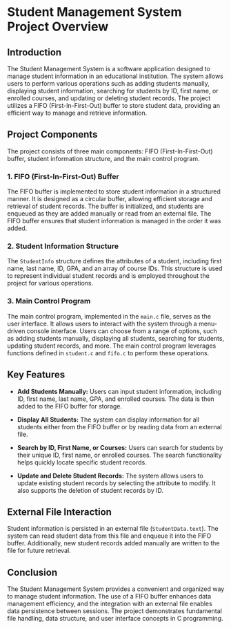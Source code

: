 

# Student Management System Project Overview

## Introduction

The Student Management System is a software application designed to manage student information in an educational institution. The system allows users to perform various operations such as adding students manually, displaying student information, searching for students by ID, first name, or enrolled courses, and updating or deleting student records. The project utilizes a FIFO (First-In-First-Out) buffer to store student data, providing an efficient way to manage and retrieve information.

## Project Components

The project consists of three main components: FIFO (First-In-First-Out) buffer, student information structure, and the main control program.

### 1. FIFO (First-In-First-Out) Buffer

The FIFO buffer is implemented to store student information in a structured manner. It is designed as a circular buffer, allowing efficient storage and retrieval of student records. The buffer is initialized, and students are enqueued as they are added manually or read from an external file. The FIFO buffer ensures that student information is managed in the order it was added.

### 2. Student Information Structure

The `StudentInfo` structure defines the attributes of a student, including first name, last name, ID, GPA, and an array of course IDs. This structure is used to represent individual student records and is employed throughout the project for various operations.

### 3. Main Control Program

The main control program, implemented in the `main.c` file, serves as the user interface. It allows users to interact with the system through a menu-driven console interface. Users can choose from a range of options, such as adding students manually, displaying all students, searching for students, updating student records, and more. The main control program leverages functions defined in `student.c` and `fifo.c` to perform these operations.

## Key Features

- **Add Students Manually:** Users can input student information, including ID, first name, last name, GPA, and enrolled courses. The data is then added to the FIFO buffer for storage.

- **Display All Students:** The system can display information for all students either from the FIFO buffer or by reading data from an external file.

- **Search by ID, First Name, or Courses:** Users can search for students by their unique ID, first name, or enrolled courses. The search functionality helps quickly locate specific student records.

- **Update and Delete Student Records:** The system allows users to update existing student records by selecting the attribute to modify. It also supports the deletion of student records by ID.

## External File Interaction

Student information is persisted in an external file (`StudentData.text`). The system can read student data from this file and enqueue it into the FIFO buffer. Additionally, new student records added manually are written to the file for future retrieval.

## Conclusion

The Student Management System provides a convenient and organized way to manage student information. The use of a FIFO buffer enhances data management efficiency, and the integration with an external file enables data persistence between sessions. The project demonstrates fundamental file handling, data structure, and user interface concepts in C programming.